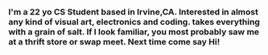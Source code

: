 ### I'm a 22 yo CS Student based in Irvine,CA. Interested in almost any kind of visual art, electronics and coding. takes everything with a grain of salt. If I look familiar, you most probably saw me at a thrift store or swap meet. Next time come say Hi!

<!--
**saidyanik/saidyanik** is a ✨ _special_ ✨ repository because its `README.md` (this file) appears on your GitHub profile.

Here are some ideas to get you started:

- 🔭 I’m currently working on ...
- 🌱 I’m currently learning ...
- 👯 I’m looking to collaborate on ...
- 🤔 I’m looking for help with ...
- 💬 Ask me about ...
- 📫 How to reach me: ...
- 😄 Pronouns: ...
- ⚡ Fun fact: ...
-->
